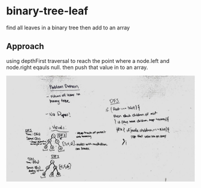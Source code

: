 # binary-tree-leaf
find all leaves in a binary tree then add to an array

## Approach

using depthFirst traversal to reach the point where a node.left and node.right eqauls null. then push that value in to an array.

![whiteBoard](assets/whiteboard-leaves.jpg)
